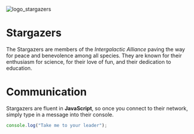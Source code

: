 ![logo_stargazers](https://github.com/pankaj-codes/publishing-github/assets/31302243/a0357264-4bde-4ed8-8b26-44a36a092742)
# Stargazers

The Stargazers are members of the _Intergalactic Alliance_ paving the way for peace and benevolence among all species. They are known for their enthusiasm for science, for their love of fun, and their dedication to education.

# Communication

Stargazers are fluent in **JavaScript**, so once you connect to their network, simply type in a message into their console.

```js
console.log("Take me to your leader");
```
